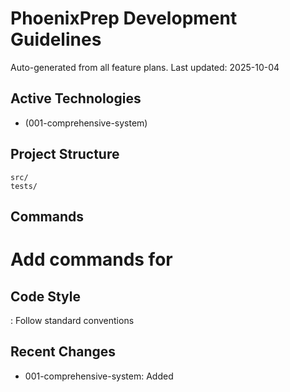 # PhoenixPrep Development Guidelines

Auto-generated from all feature plans. Last updated: 2025-10-04

## Active Technologies
- (001-comprehensive-system)

## Project Structure
```
src/
tests/
```

## Commands
# Add commands for 

## Code Style
: Follow standard conventions

## Recent Changes
- 001-comprehensive-system: Added

<!-- MANUAL ADDITIONS START -->
<!-- MANUAL ADDITIONS END -->